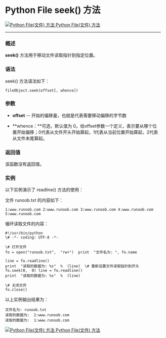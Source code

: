 Python File seek() 方法
=====================

 [![Python File(文件) 方法](../images/up.gif) Python File(文件) 方法](file-methods.html)

* * *

### 概述

**seek()** 方法用于移动文件读取指针到指定位置。

### 语法

seek() 方法语法如下：
```
fileObject.seek(offset[, whence])
```
### 参数

*   **offset** \-\- 开始的偏移量，也就是代表需要移动偏移的字节数
    
*   **whence：**可选，默认值为 0。给offset参数一个定义，表示要从哪个位置开始偏移；0代表从文件开头开始算起，1代表从当前位置开始算起，2代表从文件末尾算起。
    

### 返回值

该函数没有返回值。

### 实例

以下实例演示了 readline() 方法的使用：

文件 runoob.txt 的内容如下：
```
1:www.runoob.com 2:www.runoob.com 3:www.runoob.com 4:www.runoob.com 5:www.runoob.com
```
循环读取文件的内容：
```
#!/usr/bin/python   
\# -*- coding: UTF-8 -*-  

\# 打开文件  
fo = open("runoob.txt",  "rw+")  print  "文件名为: ", fo.name

line = fo.readline()   
print  "读取的数据为: %s"  %  (line)  \# 重新设置文件读取指针到开头 fo.seek(0,  0) line = fo.readline()  
print  "读取的数据为: %s"  %  (line)  

\# 关闭文件  
fo.close()
```
以上实例输出结果为：
```
文件名为: runoob.txt   
读取的数据为:  1:www.runoob.com  
读取的数据为:  1:www.runoob.com
```
 [![Python File(文件) 方法](../images/up.gif) Python File(文件) 方法](file-methods.html)
